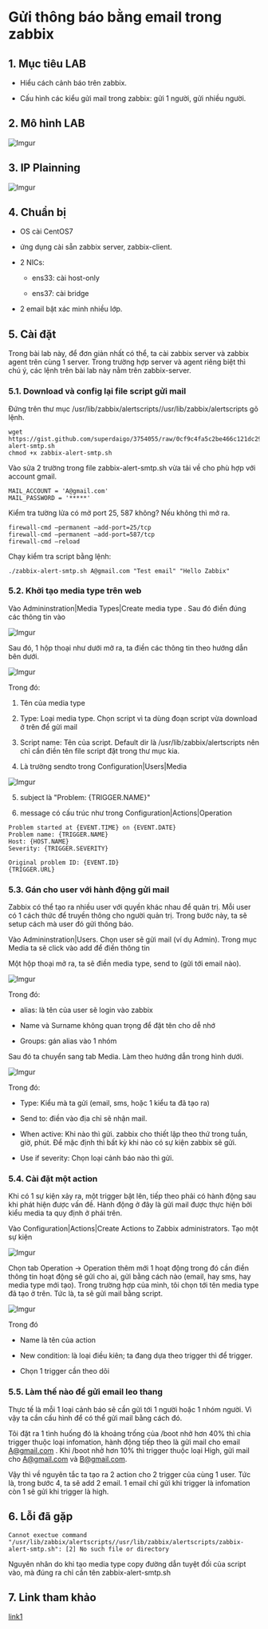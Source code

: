 # Gửi thông báo bằng email trong zabbix

## 1. Mục tiêu LAB

* Hiểu cách cảnh báo trên zabbix.

* Cấu hình các kiểu gửi mail trong zabbix: gửi 1 người, gửi nhiều người.

## 2. Mô hình LAB

![Imgur](https://i.imgur.com/7jd6k67.png)

## 3. IP Plainning

![Imgur](https://i.imgur.com/0oPHIDH.png)

## 4. Chuẩn bị

* OS cài CentOS7

* ứng dụng cài sẵn zabbix server, zabbix-client.

* 2 NICs: 

	* ens33: cài host-only
	
	* ens37: cài bridge

* 2 email bật xác minh nhiều lớp.

## 5. Cài đặt

Trong bài lab này, để đơn giản nhất có thể, ta cài zabbix server và zabbix agent trên cùng 1 server. Trong trường hợp server và agent riêng 
biệt thì chú ý, các lệnh trên bài lab này nằm trên zabbix-server.

### 5.1. Download và config lại file script gửi mail

Đứng trên thư mục /usr/lib/zabbix/alertscripts//usr/lib/zabbix/alertscripts gõ lệnh.

```
wget https://gist.github.com/superdaigo/3754055/raw/0cf9c4fa5c2be466c121dc29d574dcf4122d1b17/zabbix-alert-smtp.sh
chmod +x zabbix-alert-smtp.sh
```

Vào sửa 2 trường trong file zabbix-alert-smtp.sh vừa tải về cho phù hợp với account gmail. 

```
MAIL_ACCOUNT = 'A@gmail.com'
MAIL_PASSWORD = '*****'
```

Kiểm tra tường lửa có mở port 25, 587 không? Nếu không thì mở ra.

```
firewall-cmd –permanent –add-port=25/tcp
firewall-cmd –permanent –add-port=587/tcp
firewall-cmd –reload
```

Chạy kiểm tra script bằng lệnh:

`./zabbix-alert-smtp.sh A@gmail.com "Test email" "Hello Zabbix"`

### 5.2. Khởi tạo media type trên web

Vào Admininstration|Media Types|Create media type . Sau đó điền đúng các thông tin vào

![Imgur](https://i.imgur.com/BptfPEX.png)

Sau đó, 1 hộp thoại như dưới mở ra, ta điền các thông tin theo hướng dẫn bên dưới.

![Imgur](https://i.imgur.com/DtgeSAa.png)

Trong đó: 

1. Tên của media type 

2. Type: Loại media type. Chọn script vì ta dùng đoạn script vừa download ở trên để gửi mail

3. Script name: Tên của script. Default dir là /usr/lib/zabbix/alertscripts nên chỉ cần điền tên file script đặt trong thư mục kia.

4. Là trường sendto trong Configuration|Users|Media

![Imgur](https://i.imgur.com/kNTdy6Z.png)

5. subject là "Problem: {TRIGGER.NAME}"

6. message có cấu trúc như trong Configuration|Actions|Operation

```
Problem started at {EVENT.TIME} on {EVENT.DATE}
Problem name: {TRIGGER.NAME}
Host: {HOST.NAME}
Severity: {TRIGGER.SEVERITY}

Original problem ID: {EVENT.ID}
{TRIGGER.URL}
```

### 5.3. Gán cho user với hành động gửi mail

Zabbix có thể tạo ra nhiều user với quyền khác nhau để quản trị. Mỗi user có 1 cách thức để truyền thông cho người quản trị.
Trong bước này, ta sẽ setup cách mà user đó gửi thông báo. 

Vào Admininstration|Users. Chọn user sẽ gửi mail (ví dụ Admin). Trong mục Media ta sẽ click vào add để điền thông tin 

Một hộp thoại mở ra, ta sẽ điền media type, send to (gửi tới email nào).

![Imgur](https://i.imgur.com/sy3w4w3.png)

Trong đó:

* alias: là tên của user sẽ login vào zabbix

* Name và Surname không quan trọng để đặt tên cho dễ nhớ

* Groups: gán alias vào 1 nhóm

Sau đó ta chuyển sang tab Media. Làm theo hướng dẫn trong hình dưới.

![Imgur](https://i.imgur.com/4TUpmNg.png)

Trong đó:

* Type: Kiểu mà ta gửi (email, sms, hoặc 1 kiểu ta đã tạo ra)

* Send to: điền vào địa chỉ sẽ nhận mail.

* When active: Khi nào thì gửi. zabbix cho thiết lập theo thứ trong tuần, giờ, phút. Để mặc định thì bất kỳ khi nào có sự kiện
zabbix sẽ gửi.

* Use if severity: Chọn loại cảnh báo nào thì gửi.

### 5.4. Cài đặt một action

Khi có 1 sự kiện xảy ra, một trigger bật lên, tiếp theo phải có hành động sau khi phát hiện được vấn đề. Hành động ở đây là gửi mail
được thực hiện bởi kiểu media ta quy định ở phái trên.

Vào Configuration|Actions|Create Actions to Zabbix administrators. Tạo một sự kiện 

![Imgur](https://i.imgur.com/rjquK0x.png)

Chọn tab Operation -> Operation thêm mới 1 hoạt động trong đó cần điền thông tin hoạt động sẽ gửi cho ai, gửi bằng cách nào (email, hay sms, hay media 
type mới tạo). Trong trường hợp của mình, tôi chọn tới tên media type đã tạo ở trên. Tức là, ta sẽ gửi mail bằng script.

![Imgur](https://i.imgur.com/oKzbSSU.png)

Trong đó 

* Name là tên của action

* New condition: là loại điều kiên; ta đang dựa theo trigger thì để trigger.

* Chọn 1 trigger cần theo dõi

### 5.5. Làm thế nào để gửi email leo thang

Thực tế là mỗi 1 loại cảnh báo sẽ cần gửi tới 1 người hoặc 1 nhóm người. Vì vậy ta cần cấu hình để có thể gửi mail bằng cách đó.

Tôi đặt ra 1 tình huống đó là khoảng trống của /boot nhở hơn 40% thì chia trigger thuộc loại infomation, hành động tiếp theo là gửi mail cho 
email A@gmail.com . Khi /boot nhở hơn 10% thì trigger thuộc loại High, gửi mail cho A@gmail.com và B@gmail.com.

Vậy thì về nguyên tắc ta tạo ra 2 action cho 2 trigger của cùng 1 user. Tức là, trong bước 4, ta sẽ add 2 email. 1 email chỉ gửi khi trigger là infomation
còn 1 sẽ gửi khi trigger là high.


## 6. Lỗi đã gặp

`Cannot exectue command "/usr/lib/zabbix/alertscripts//usr/lib/zabbix/alertscripts/zabbix-alert-smtp.sh": [2] No such file or directory`

Nguyên nhân do khi tạo media type copy đường dẫn tuyệt đối của script vào, mà đúng ra chỉ cần tên zabbix-alert-smtp.sh

## 7. Link tham khảo

[link1](https://www.zabbix.com/documentation/3.4/manual/quickstart/notification)
